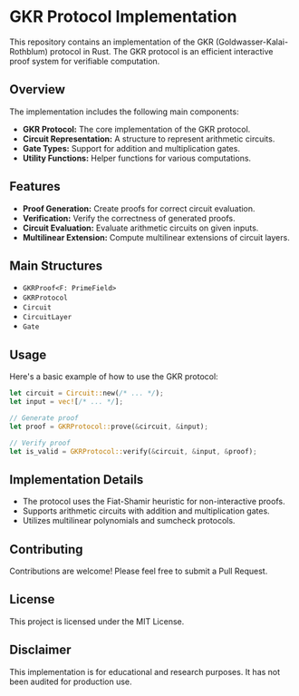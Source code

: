 # GKR Protocol Implementation
This repository contains an implementation of the GKR (Goldwasser-Kalai-Rothblum) protocol in Rust. The GKR protocol is an efficient interactive proof system for verifiable computation.

## Overview
The implementation includes the following main components:

- **GKR Protocol:** The core implementation of the GKR protocol.
- **Circuit Representation:** A structure to represent arithmetic circuits.
- **Gate Types:** Support for addition and multiplication gates.
- **Utility Functions:** Helper functions for various computations.

## Features

- **Proof Generation:** Create proofs for correct circuit evaluation.
- **Verification:** Verify the correctness of generated proofs.
- **Circuit Evaluation:** Evaluate arithmetic circuits on given inputs.
- **Multilinear Extension:** Compute multilinear extensions of circuit layers.

## Main Structures

- `GKRProof<F: PrimeField>`
- `GKRProtocol`
- `Circuit`
- `CircuitLayer`
- `Gate`

## Usage
Here's a basic example of how to use the GKR protocol:
```rs
let circuit = Circuit::new(/* ... */);
let input = vec![/* ... */];

// Generate proof
let proof = GKRProtocol::prove(&circuit, &input);

// Verify proof
let is_valid = GKRProtocol::verify(&circuit, &input, &proof);
```

## Implementation Details

- The protocol uses the Fiat-Shamir heuristic for non-interactive proofs.
- Supports arithmetic circuits with addition and multiplication gates.
- Utilizes multilinear polynomials and sumcheck protocols.

## Contributing
Contributions are welcome! Please feel free to submit a Pull Request.
## License
This project is licensed under the MIT License.
## Disclaimer
This implementation is for educational and research purposes. It has not been audited for production use.